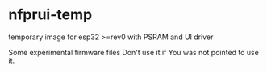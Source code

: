 # nfprui-temp
temporary image for esp32 >=rev0 with PSRAM and UI driver

Some experimental firmware files
Don't use it if You was not pointed to use it.
